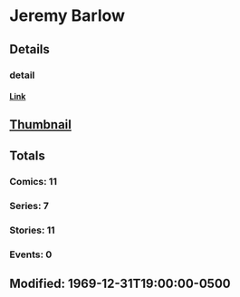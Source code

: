 # Jeremy  Barlow 
## Details
### detail
#### [Link](http://marvel.com/comics/creators/12600/jeremy_barlow?utm_campaign=apiRef&utm_source=225578a89fc76f3d20fbffda5d17a88d)
## [Thumbnail](http://i.annihil.us/u/prod/marvel/i/mg/b/40/image_not_available.jpg)
## Totals
### Comics: 11
### Series: 7
### Stories: 11
### Events: 0
## Modified: 1969-12-31T19:00:00-0500